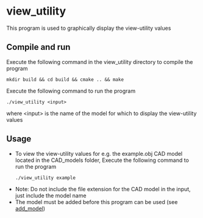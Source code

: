# view_utility
This program is used to graphically display the view-utility values

## Compile and run
Execute the following command in the view_utility directory to compile the program
```
mkdir build && cd build && cmake .. && make
```
Execute the following command to run the program
```
./view_utility <input>
```

where \<input\> is the name of the model for which to display the view-utility values

## Usage
* To view the view-utility values for e.g. the example.obj CAD model located in the CAD_models folder, Execute the following command to run the program 
    ```
    ./view_utility example
    ```
* Note: Do not include the file extension for the CAD model in the input, just include the model name
* The model must be added before this program can be used (see [add_model](https://github.com/Laxen/object_identification_localization/tree/master/add_model)) 
